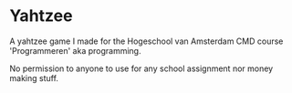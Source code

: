 # Yahtzee

A yahtzee game I made for the Hogeschool van Amsterdam CMD course 'Programmeren' aka programming.

No permission to anyone to use for any school assignment nor money making stuff.
